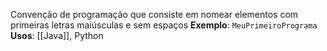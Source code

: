 Convenção de programação que consiste em nomear elementos com primeiras letras maiúsculas e sem espaços
**Exemplo**: `MeuPrimeiroPrograma`
**Usos**: [[Java]], Python